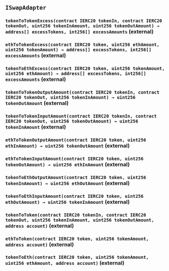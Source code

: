 ## `ISwapAdapter`






### `tokenToTokenExcess(contract IERC20 tokenIn, contract IERC20 tokenOut, uint256 tokenInAmount, uint256 tokenOutAmount) → address[] excessTokens, int256[] excessAmounts` (external)





### `ethToTokenExcess(contract IERC20 token, uint256 ethAmount, uint256 tokenAmount) → address[] excessTokens, int256[] excessAmounts` (external)





### `tokenToEthExcess(contract IERC20 token, uint256 tokenAmount, uint256 ethAmount) → address[] excessTokens, int256[] excessAmounts` (external)





### `tokenToTokenOutputAmount(contract IERC20 tokenIn, contract IERC20 tokenOut, uint256 tokenInAmount) → uint256 tokenOutAmount` (external)





### `tokenToTokenInputAmount(contract IERC20 tokenIn, contract IERC20 tokenOut, uint256 tokenOutAmount) → uint256 tokenInAmount` (external)





### `ethToTokenOutputAmount(contract IERC20 token, uint256 ethInAmount) → uint256 tokenOutAmount` (external)





### `ethToTokenInputAmount(contract IERC20 token, uint256 tokenOutAmount) → uint256 ethInAmount` (external)





### `tokenToEthOutputAmount(contract IERC20 token, uint256 tokenInAmount) → uint256 ethOutAmount` (external)





### `tokenToEthInputAmount(contract IERC20 token, uint256 ethOutAmount) → uint256 tokenInAmount` (external)





### `tokenToToken(contract IERC20 tokenIn, contract IERC20 tokenOut, uint256 tokenInAmount, uint256 tokenOutAmount, address account)` (external)





### `ethToToken(contract IERC20 token, uint256 tokenAmount, address account)` (external)





### `tokenToEth(contract IERC20 token, uint256 tokenAmount, uint256 ethAmount, address account)` (external)








